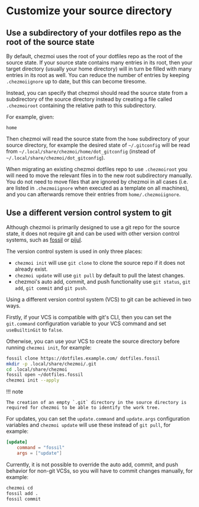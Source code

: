 # Customize your source directory

## Use a subdirectory of your dotfiles repo as the root of the source state

By default, chezmoi uses the root of your dotfiles repo as the root of the
source state. If your source state contains many entries in its root, then your
target directory (usually your home directory) will in turn be filled with many
entries in its root as well. You can reduce the number of entries by keeping
`.chezmoiignore` up to date, but this can become tiresome.

Instead, you can specify that chezmoi should read the source state from a
subdirectory of the source directory instead by creating a file called
`.chezmoiroot` containing the relative path to this subdirectory.

For example, given:

``` title="~/.local/share/chezmoi/.chezmoiroot"
home
```

Then chezmoi will read the source state from the `home` subdirectory of your
source directory, for example the desired state of `~/.gitconfig` will be read
from `~/.local/share/chezmoi/home/dot_gitconfig` (instead of
`~/.local/share/chezmoi/dot_gitconfig`).

When migrating an existing chezmoi dotfiles repo to use `.chezmoiroot` you will
need to move the relevant files in to the new root subdirectory manually. You
do not need to move files that are ignored by chezmoi in all cases (i.e. are
listed in `.chezmoiignore` when executed as a template on all machines), and
you can afterwards remove their entries from `home/.chezmoiignore`.

## Use a different version control system to git

Although chezmoi is primarily designed to use a git repo for the source state,
it does not require git and can be used with other version control systems, such
as [fossil][fossil] or [pijul][pijul].

The version control system is used in only three places:

* `chezmoi init` will use `git clone` to clone the source repo if it does not
  already exist.
* `chezmoi update` will use `git pull` by default to pull the latest changes.
* chezmoi's auto add, commit, and push functionality use `git status`, `git
  add`, `git commit` and `git push`.

Using a different version control system (VCS) to git can be achieved in two
ways.

Firstly, if your VCS is compatible with git's CLI, then you can set the
`git.command` configuration variable to your VCS command and set `useBuiltinGit`
to `false`.

Otherwise, you can use your VCS to create the source directory before running
`chezmoi init`, for example:

```sh
fossil clone https://dotfiles.example.com/ dotfiles.fossil
mkdir -p .local/share/chezmoi/.git
cd .local/share/chezmoi
fossil open ~/dotfiles.fossil
chezmoi init --apply
```

!!! note

    The creation of an empty `.git` directory in the source directory is
    required for chezmoi to be able to identify the work tree.

For updates, you can set the `update.command` and `update.args` configuration
variables and `chezmoi update` will use these instead of `git pull`, for example:

```toml title="~/.config/chezmoi/chezmoi.toml"
[update]
    command = "fossil"
    args = ["update"]
```

Currently, it is not possible to override the auto add, commit, and push
behavior for non-git VCSs, so you will have to commit changes manually, for
example:

```sh
chezmoi cd
fossil add .
fossil commit
```

[fossil]: https://www.fossil-scm.org/
[pijul]: https://pijul.org/

